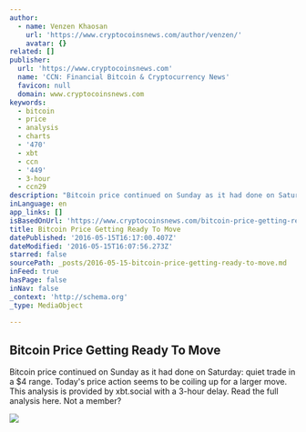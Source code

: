 ```yaml
---
author:
  - name: Venzen Khaosan
    url: 'https://www.cryptocoinsnews.com/author/venzen/'
    avatar: {}
related: []
publisher:
  url: 'https://www.cryptocoinsnews.com'
  name: 'CCN: Financial Bitcoin & Cryptocurrency News'
  favicon: null
  domain: www.cryptocoinsnews.com
keywords:
  - bitcoin
  - price
  - analysis
  - charts
  - '470'
  - xbt
  - ccn
  - '449'
  - 3-hour
  - ccn29
description: "Bitcoin price continued on Sunday as it had done on Saturday: quiet trade in a $4 range. Today's price action seems to be coiling up for a larger move. This analysis is provided by xbt.social with a 3-hour delay. Read the full analysis here. Not a member?"
inLanguage: en
app_links: []
isBasedOnUrl: 'https://www.cryptocoinsnews.com/bitcoin-price-getting-ready-move/'
title: Bitcoin Price Getting Ready To Move
datePublished: '2016-05-15T16:17:00.407Z'
dateModified: '2016-05-15T16:07:56.273Z'
starred: false
sourcePath: _posts/2016-05-15-bitcoin-price-getting-ready-to-move.md
inFeed: true
hasPage: false
inNav: false
_context: 'http://schema.org'
_type: MediaObject

---
```

<article style=""><h1>Bitcoin Price Getting Ready To Move</h1><p>Bitcoin price continued on Sunday as it had done on Saturday: quiet trade in a $4 range. Today's price action seems to be coiling up for a larger move. This analysis is provided by xbt.social with a 3-hour delay. Read the full analysis here. Not a member?</p><img src="https://www.cryptocoinsnews.com/wp-content/uploads/2016/05/Selection_20160515_003.png" /></article>